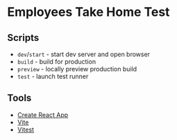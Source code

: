 # Employees Take Home Test

## Scripts

- `dev`/`start` - start dev server and open browser
- `build` - build for production
- `preview` - locally preview production build
- `test` - launch test runner

## Tools

- [Create React App](https://github.com/facebook/create-react-app/tree/main/packages/cra-template)
- [Vite](https://github.com/vitejs/vite/tree/main/packages/create-vite/template-react)
- [Vitest](https://github.com/vitest-dev/vitest/tree/main/examples/react-testing-lib)
